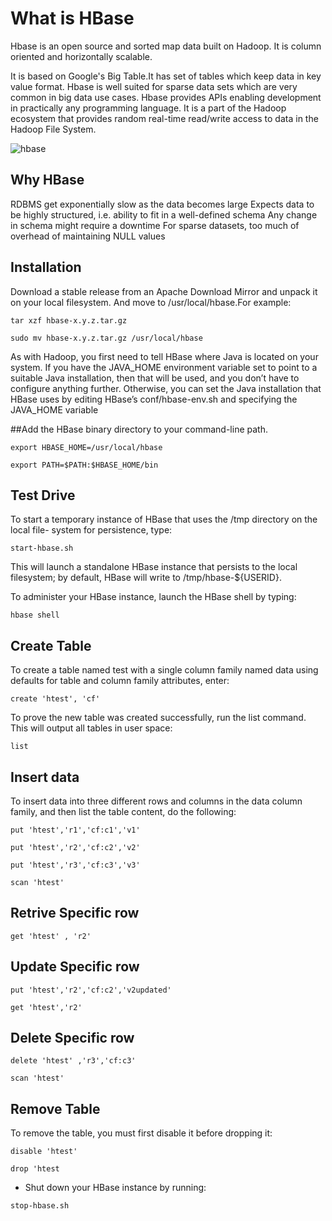 
# What is HBase

Hbase is an open source and sorted map data built on Hadoop. It is column oriented and horizontally scalable.

It is based on Google's Big Table.It has set of tables which keep data in key value format. Hbase is well suited for sparse data sets which are very common in big data use cases. Hbase provides APIs enabling development in practically any programming language. It is a part of the Hadoop ecosystem that provides random real-time read/write access to data in the Hadoop File System.

![hbase](https://www.javatpoint.com/hadooppages/images/rdbms_vs_hbase.PNG)

## Why HBase

RDBMS get exponentially slow as the data becomes large
Expects data to be highly structured, i.e. ability to fit in a well-defined schema
Any change in schema might require a downtime
For sparse datasets, too much of overhead of maintaining NULL values

## Installation

Download a stable release from an Apache Download Mirror and unpack it on your
local filesystem. And move to /usr/local/hbase.For example:

`tar xzf hbase-x.y.z.tar.gz`

`sudo mv hbase-x.y.z.tar.gz /usr/local/hbase`


As with Hadoop, you first need to tell HBase where Java is located on your system. If
you have the JAVA_HOME environment variable set to point to a suitable Java installation,
then that will be used, and you don’t have to configure anything further. Otherwise,
you can set the Java installation that HBase uses by editing HBase’s conf/hbase-env.sh
and specifying the JAVA_HOME variable

##Add the HBase binary directory to your command-line path. 

`export HBASE_HOME=/usr/local/hbase`

`export PATH=$PATH:$HBASE_HOME/bin`

## Test Drive

To start a temporary instance of HBase that uses the /tmp directory on the local file-
system for persistence, type:

`start-hbase.sh`

This will launch a standalone HBase instance that persists to the local filesystem; by
default, HBase will write to /tmp/hbase-${USERID}.


To administer your HBase instance, launch the HBase shell by typing:

`hbase shell`

## Create Table 

To create a table named test with a single column family named data using defaults
for table and column family attributes, enter:

`create 'htest', 'cf'`

To prove the new table was created successfully, run the list command. This will
output all tables in user space:

`list`

## Insert data 

To insert data into three different rows and columns in the data column family, and
then list the table content, do the following:

`put 'htest','r1','cf:c1','v1'`

`put 'htest','r2','cf:c2','v2'`

`put 'htest','r3','cf:c3','v3'`  	

`scan 'htest'`

## Retrive Specific row

`get 'htest' , 'r2'`

## Update Specific row

`put 'htest','r2','cf:c2','v2updated'`

`get 'htest','r2'`

## Delete Specific row

`delete 'htest' ,'r3','cf:c3'`

`scan 'htest'`

## Remove Table

To remove the table, you must first disable it before dropping it:

`disable 'htest'`

`drop 'htest`


* Shut down your HBase instance by running:

`stop-hbase.sh`

